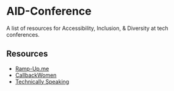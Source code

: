 # AID-Conference
A list of resources for Accessibility, Inclusion, &amp; Diversity at tech conferences.

## Resources

+ [Ramp-Up.me](http://ramp-up.me/en/)
+ [CallbackWomen](http://www.callbackwomen.com)
+ [Technically Speaking](http://tinyletter.com/techspeak/archive)
